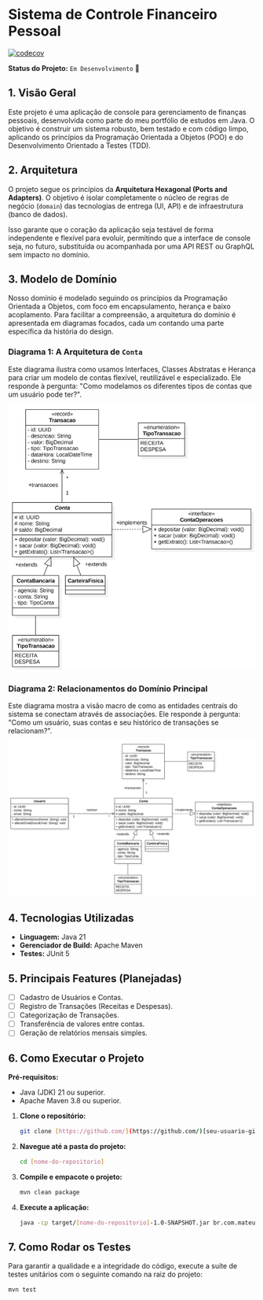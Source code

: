 # Sistema de Controle Financeiro Pessoal

[![codecov](https://codecov.io/gh/msilva-dev/controle-financeiro-pessoal/graph/badge.svg?token=TFTYPY559U)](https://codecov.io/gh/msilva-dev/controle-financeiro-pessoal)

**Status do Projeto:** `Em Desenvolvimento` 🚧

## 1. Visão Geral

Este projeto é uma aplicação de console para gerenciamento de finanças pessoais, desenvolvida como parte do meu portfólio de estudos em Java. O objetivo é construir um sistema robusto, bem testado e com código limpo, aplicando os princípios da Programação Orientada a Objetos (POO) e do Desenvolvimento Orientado a Testes (TDD).

## 2. Arquitetura

O projeto segue os princípios da **Arquitetura Hexagonal (Ports and Adapters)**. O objetivo é isolar completamente o núcleo de regras de negócio (`domain`) das tecnologias de entrega (UI, API) e de infraestrutura (banco de dados).

Isso garante que o coração da aplicação seja testável de forma independente e flexível para evoluir, permitindo que a interface de console seja, no futuro, substituída ou acompanhada por uma API REST ou GraphQL sem impacto no domínio.

## 3. Modelo de Domínio

Nosso domínio é modelado seguindo os princípios da Programação Orientada a Objetos, com foco em encapsulamento, herança e baixo acoplamento. Para facilitar a compreensão, a arquitetura do domínio é apresentada em diagramas focados, cada um contando uma parte específica da história do design.

### Diagrama 1: A Arquitetura de `Conta`

Este diagrama ilustra como usamos Interfaces, Classes Abstratas e Herança para criar um modelo de contas flexível, reutilizável e especializado. Ele responde à pergunta: "Como modelamos os diferentes tipos de contas que um usuário pode ter?".

![Diagrama da Arquitetura de Contas](./docs/images/arquitetura-contas.jpg)

### Diagrama 2: Relacionamentos do Domínio Principal

Este diagrama mostra a visão macro de como as entidades centrais do sistema se conectam através de associações. Ele responde à pergunta: "Como um usuário, suas contas e seu histórico de transações se relacionam?".

![Diagrama de Relacionamentos do Domínio](./docs/images/relacionamentos-dominio.jpg)

## 4. Tecnologias Utilizadas

* **Linguagem:** Java 21
* **Gerenciador de Build:** Apache Maven
* **Testes:** JUnit 5

## 5. Principais Features (Planejadas)

* [ ] Cadastro de Usuários e Contas.
* [ ] Registro de Transações (Receitas e Despesas).
* [ ] Categorização de Transações.
* [ ] Transferência de valores entre contas.
* [ ] Geração de relatórios mensais simples.

## 6. Como Executar o Projeto

**Pré-requisitos:**
* Java (JDK) 21 ou superior.
* Apache Maven 3.8 ou superior.

1.  **Clone o repositório:**
    ```sh
    git clone [https://github.com/](https://github.com/)[seu-usuario-github]/[nome-do-repositorio].git
    ```
2.  **Navegue até a pasta do projeto:**
    ```sh
    cd [nome-do-repositorio]
    ```
3.  **Compile e empacote o projeto:**
    ```sh
    mvn clean package
    ```
4.  **Execute a aplicação:**
    ```sh
    java -cp target/[nome-do-repositorio]-1.0-SNAPSHOT.jar br.com.mateussilva.financeiro.application.Main
    ```

## 7. Como Rodar os Testes

Para garantir a qualidade e a integridade do código, execute a suíte de testes unitários com o seguinte comando na raiz do projeto:
```sh
mvn test
```